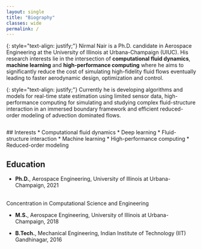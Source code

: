 ```yaml
---
layout: single
title: "Biography"
classes: wide
permalink: /
---
```


{: style="text-align: justify;"}
Nirmal Nair is a Ph.D. candidate in Aerospace Engineering at the University of Illinois at Urbana-Champaign (UIUC). His research interests lie in the intersection of **computational fluid dynamics**, **machine learning** and **high-performance computing** where he aims to significantly reduce the cost of simulating high-fidelity fluid flows eventually leading to faster aerodynamic design, optimization and control.

{: style="text-align: justify;"}
Currently he is developing algorithms and models for real-time state estimation using limited sensor data, high-performance computing for simulating and studying complex fluid-structure interaction in an immersed boundary framework and efficient reduced-order modeling of advection dominated flows.


<figure style="width: 600px" class="align-right">
  <img src="{{ site.url }}{{ site.baseurl }}/assets/images/cse5.PNG" alt="">
</figure>
## Interests 
* Computational fluid dynamics
* Deep learning
* Fluid-structure interaction
* Machine learning
* High-performance computing
* Reduced-order modeling

## Education
* **Ph.D.**, Aerospace Engineering, University of Illinois at Urbana-Champaign, 2021
<br />
Concentration in Computational Science and Engineering

* **M.S.**, Aerospace Engineering, University of Illinois at Urbana-Champaign, 2018

* **B.Tech.**, Mechanical Engineering, Indian Institute of Technology (IIT) Gandhinagar, 2016 


